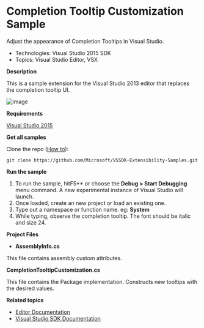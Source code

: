 
# Completion Tooltip Customization Sample
Adjust the appearance of Completion Tooltips in Visual Studio.

* Technologies: Visual Studio 2015 SDK
* Topics: Visual Studio Editor, VSX

**Description**

This is a sample extension for the Visual Studio 2013 editor that replaces the
completion tooltip UI.

![image](C%23/bin/Debug/Example.CompletionTooltipCustomization.png)

**Requirements**

[ Visual Studio 2015 ](https://www.visualstudio.com/products/visual-studio-community-vs?wt.mc_id=o~display~github~vssdk)




**Get all samples**

Clone the repo ([How to](https://git-scm.com/book/en/v2/Git-Basics-Getting-a-Git-Repository#Cloning-an-Existing-Repository)):

`git clone https://github.com/Microsoft/VSSDK-Extensibility-Samples.git`

**Run the sample**

  1. To run the sample, hitF5** or choose the **Debug &gt; Start Debugging** menu command. A new experimental instance of Visual Studio will launch. 
  2. Once loaded, create an new project or load an existing one. 
  3. Type out a namespace or function name. eg: **System**
  4. While typing, observe the completion tooltip. The font should be italic and size 24. 


**Project Files**

* **AssemblyInfo.cs**

This file contains assembly custom attributes.

**CompletionTooltipCustomization.cs**

This file contains the Package implementation. Constructs new tooltips with
the desired values.



**Related topics**

  * [ Editor Documentation ](https://msdn.microsoft.com/en-us/library/dd885118(v=vs.140).aspx)
  * [ Visual Studio SDK Documentation ](https://msdn.microsoft.com/en-us/library/bb166441(v=vs.140).aspx)



